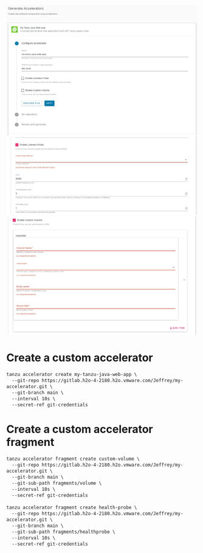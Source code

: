 ![App template](/img/app-temp.jpg "App template")
![App probe](/img/acc-probe.jpg "App probe")
![App volume](/img/acc-vol.jpg "App volume")

# Create a custom accelerator
```
tanzu accelerator create my-tanzu-java-web-app \
  --git-repo https://gitlab.h2o-4-2180.h2o.vmware.com/Jeffrey/my-accelerator.git \
  --git-branch main \
  --interval 10s \
  --secret-ref git-credentials

```
# Create a custom accelerator fragment
```
tanzu accelerator fragment create custom-volume \
  --git-repo https://gitlab.h2o-4-2180.h2o.vmware.com/Jeffrey/my-accelerator.git \
  --git-branch main \
  --git-sub-path fragments/volume \
  --interval 10s \
  --secret-ref git-credentials

tanzu accelerator fragment create health-probe \
  --git-repo https://gitlab.h2o-4-2180.h2o.vmware.com/Jeffrey/my-accelerator.git \
  --git-branch main \
  --git-sub-path fragments/healthprobe \
  --interval 10s \
  --secret-ref git-credentials
```